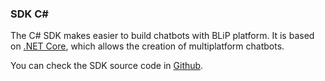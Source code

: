 ### SDK C\# 

The C# SDK makes easier to build chatbots with BLiP platform. It is based on [.NET Core](https://dot.net/core), which allows the creation of multiplatform chatbots.

You can check the SDK source code in [Github](https://github.com/takenet/blip-sdk-csharp/).
